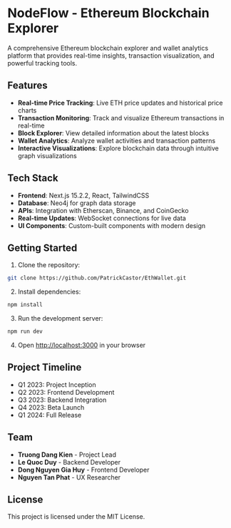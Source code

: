 # NodeFlow - Ethereum Blockchain Explorer

A comprehensive Ethereum blockchain explorer and wallet analytics platform that provides real-time insights, transaction visualization, and powerful tracking tools.

## Features

- **Real-time Price Tracking**: Live ETH price updates and historical price charts
- **Transaction Monitoring**: Track and visualize Ethereum transactions in real-time
- **Block Explorer**: View detailed information about the latest blocks
- **Wallet Analytics**: Analyze wallet activities and transaction patterns
- **Interactive Visualizations**: Explore blockchain data through intuitive graph visualizations

## Tech Stack

- **Frontend**: Next.js 15.2.2, React, TailwindCSS
- **Database**: Neo4j for graph data storage
- **APIs**: Integration with Etherscan, Binance, and CoinGecko
- **Real-time Updates**: WebSocket connections for live data
- **UI Components**: Custom-built components with modern design

## Getting Started

1. Clone the repository:
```bash
git clone https://github.com/PatrickCastor/EthWallet.git
```

2. Install dependencies:
```bash
npm install
```

3. Run the development server:
```bash
npm run dev
```

4. Open [http://localhost:3000](http://localhost:3000) in your browser

## Project Timeline

- Q1 2023: Project Inception
- Q2 2023: Frontend Development
- Q3 2023: Backend Integration
- Q4 2023: Beta Launch
- Q1 2024: Full Release

## Team

- **Truong Dang Kien** - Project Lead
- **Le Quoc Duy** - Backend Developer
- **Dong Nguyen Gia Huy** - Frontend Developer
- **Nguyen Tan Phat** - UX Researcher

## License

This project is licensed under the MIT License.
